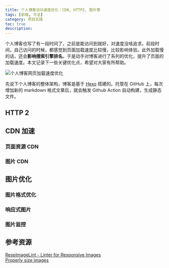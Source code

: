 ```yaml
---
title: 个人博客访问速度优化：CDN, HTTP2, 图片等
tags: [前端, 方法]
category: 项目实践
toc: true
description: 
---
```


个人博客也写了有一段时间了，之前是能访问到就好，对速度没啥追求。前段时间，自己访问的时候，都感觉到页面加载速度比较慢，比较影响体验。此外加载慢的话，还会**影响搜索引擎排名**。于是动手对博客进行了系列的优化，提升了页面的加载速度。本文记录下一些关键优化点，希望对大家有所帮助。

![个人博客网页加载速度优化](https://slefboot-1251736664.file.myqcloud.com/20231016_hexo_blog_speed_index.png)

<!-- more -->

先说下个人博客的整体架构，博客是基于 [Hexo](https://hexo.io/index.html) 搭建的。托管在 GitHub 上，每次增加新的 markdown 格式文章后，就会触发 Github Action 自动构建，生成静态文件。

## HTTP 2

## CDN 加速

### 页面资源 CDN

### 图片 CDN

## 图片优化

### 图片格式优化

### 响应式图片

### 图片监控


## 参考资源

[RespImageLint - Linter for Responsive Images](https://ausi.github.io/respimagelint/)  
[Properly size images](https://developer.chrome.com/docs/lighthouse/performance/uses-responsive-images/)  